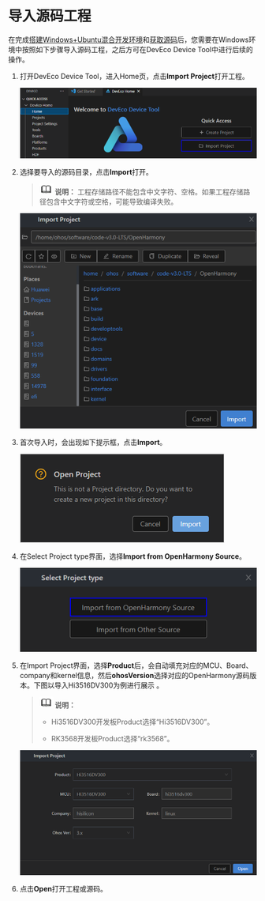 # 导入源码工程


在完成[搭建Windows+Ubuntu混合开发环境](../quick-start/quickstart-ide-standard-env-setup-win-ubuntu.md)和[获取源码](../quick-start/quickstart-ide-standard-sourcecode-acquire.md)后，您需要在Windows环境中按照如下步骤导入源码工程，之后方可在DevEco Device Tool中进行后续的操作。


1. 打开DevEco Device Tool，进入Home页，点击**Import Project**打开工程。

   ![zh-cn_image_0000001278358765](figures/zh-cn_image_0000001278358765.png)

2. 选择要导入的源码目录，点击**Import**打开。

   > ![icon-note.gif](public_sys-resources/icon-note.gif) **说明：**
   > 工程存储路径不能包含中文字符、空格。如果工程存储路径包含中文字符或空格，可能导致编译失败。

   ![zh-cn_image_0000001271562277](figures/zh-cn_image_0000001271562277.png)

3. 首次导入时，会出现如下提示框，点击**Import**。

   ![zh-cn_image_0000001314277321](figures/zh-cn_image_0000001314277321.png)

4. 在Select Project type界面，选择**Import from OpenHarmony Source**。

   ![zh-cn_image_0000001215743910](figures/zh-cn_image_0000001215743910.png)

5. 在Import Project界面，选择**Product**后，会自动填充对应的MCU、Board、company和kernel信息，然后**ohosVersion**选择对应的OpenHarmony源码版本。下图以导入Hi3516DV300为例进行展示 。

   > ![icon-note.gif](public_sys-resources/icon-note.gif) **说明：**
   > - Hi3516DV300开发板Product选择“Hi3516DV300”。
   > 
   > - RK3568开发板Product选择“rk3568”。

   ![zh-cn_image_0000001271448821](figures/zh-cn_image_0000001271448821.png)

6. 点击**Open**打开工程或源码。
